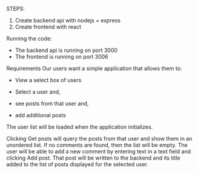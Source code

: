 STEPS:
1. Create backend api with nodejs + express
2. Create frontend with react

Running the code:
* The backend api is running on port 3000
* The frontend is running on port 3006



Requirements
Our users want a simple application that allows them to:

* View a select box of users

* Select a user and,

* see posts from that user and,

* add additional posts

The user list will be loaded when the application initializes.

Clicking Get posts will query the posts from that user and show them in an unordered list. If no
comments are found, then the list will be empty.
The user will be able to add a new comment by entering text in a text field and clicking Add
post. That post will be written to the backend and its title added to the list of posts displayed for
the selected user.

